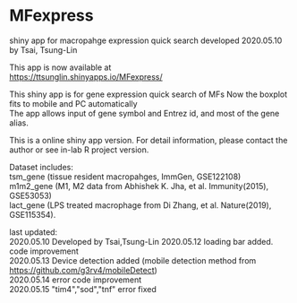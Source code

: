 # MFexpress
shiny app for macropahge expression quick search
developed 2020.05.10 by Tsai, Tsung-Lin


This app is now available at  
https://ttsunglin.shinyapps.io/MFexpress/

                                
This shiny app is for gene expression quick search of MFs
Now the boxplot fits to mobile and PC automatically  
The app allows input of gene symbol and Entrez id, and most of the gene alias.  
                                 
This is a online shiny app version. For detail information, please contact the author or see in-lab R project version.

Dataset includes:  
tsm_gene (tissue resident macropahges, ImmGen, GSE122108)  
m1m2_gene (M1, M2 data from Abhishek K. Jha, et al. Immunity(2015), GSE53053)  
lact_gene (LPS treated macrophage from Di Zhang, et al. Nature(2019), GSE115354).  

last updated:  
2020.05.10 Developed by Tsai,Tsung-Lin 
2020.05.12 loading bar added. code improvement  
2020.05.13 Device detection added (mobile detection method from https://github.com/g3rv4/mobileDetect)  
2020.05.14 error code improvement  
2020.05.15 "tim4","sod","tnf" error fixed

